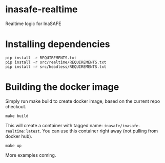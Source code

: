 # inasafe-realtime
Realtime logic for InaSAFE

# Installing dependencies
```
pip install -r REQUIREMENTS.txt
pip install -r src/realtime/REQUIREMENTS.txt
pip install -r src/headless/REQUIREMENTS.txt
```


# Building the docker image

Simply run make build to create docker image, based on the current repo checkout.

```
make build
```

This will create a container with tagged name: `inasafe/inasafe-realtime:latest`.
You can use this container right away (not pulling from docker hub).

```
make up
```

More examples coming.
